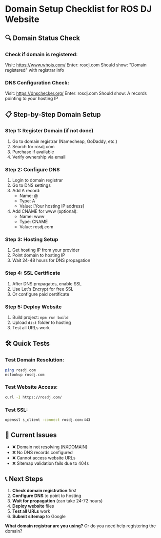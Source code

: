 # Domain Setup Checklist for ROS DJ Website

## 🔍 Domain Status Check

### Check if domain is registered:
Visit: https://www.whois.com/
Enter: rosdj.com
Should show: "Domain registered" with registrar info

### DNS Configuration Check:
Visit: https://dnschecker.org/
Enter: rosdj.com
Should show: A records pointing to your hosting IP

## 📋 Step-by-Step Domain Setup

### Step 1: Register Domain (if not done)
1. Go to domain registrar (Namecheap, GoDaddy, etc.)
2. Search for rosdj.com
3. Purchase if available
4. Verify ownership via email

### Step 2: Configure DNS
1. Login to domain registrar
2. Go to DNS settings
3. Add A record:
   - Name: @
   - Type: A
   - Value: [Your hosting IP address]
4. Add CNAME for www (optional):
   - Name: www
   - Type: CNAME
   - Value: rosdj.com

### Step 3: Hosting Setup
1. Get hosting IP from your provider
2. Point domain to hosting IP
3. Wait 24-48 hours for DNS propagation

### Step 4: SSL Certificate
1. After DNS propagates, enable SSL
2. Use Let's Encrypt for free SSL
3. Or configure paid certificate

### Step 5: Deploy Website
1. Build project: `npm run build`
2. Upload `dist` folder to hosting
3. Test all URLs work

## 🛠️ Quick Tests

### Test Domain Resolution:
```bash
ping rosdj.com
nslookup rosdj.com
```

### Test Website Access:
```bash
curl -I https://rosdj.com/
```

### Test SSL:
```bash
openssl s_client -connect rosdj.com:443
```

## 🚨 Current Issues

- ❌ Domain not resolving (NXDOMAIN)
- ❌ No DNS records configured
- ❌ Cannot access website URLs
- ❌ Sitemap validation fails due to 404s

## 📞 Next Steps

1. **Check domain registration** first
2. **Configure DNS** to point to hosting
3. **Wait for propagation** (can take 24-72 hours)
4. **Deploy website** files
5. **Test all URLs** work
6. **Submit sitemap** to Google

**What domain registrar are you using?** Or do you need help registering the domain?
